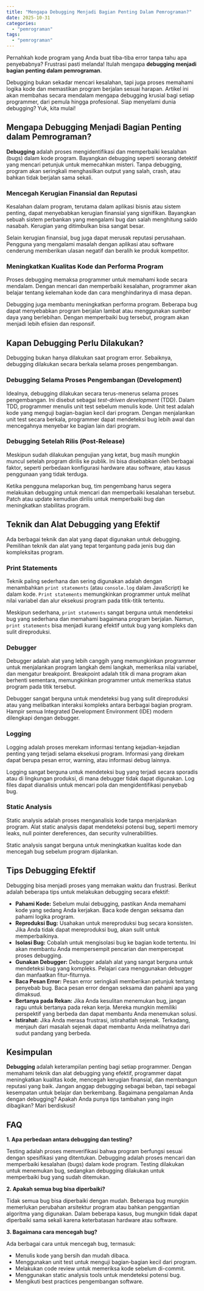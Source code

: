 ```yaml
---
title: "Mengapa Debugging Menjadi Bagian Penting Dalam Pemrograman?"
date: 2025-10-31
categories: 
  - "pemrograman"
tags: 
  - "pemrograman"
---
```


Pernahkah kode program yang Anda buat tiba-tiba error tanpa tahu apa penyebabnya? Frustrasi pasti melanda! Itulah mengapa **debugging menjadi bagian penting dalam pemrograman**.

Debugging bukan sekadar mencari kesalahan, tapi juga proses memahami logika kode dan memastikan program berjalan sesuai harapan. Artikel ini akan membahas secara mendalam mengapa debugging krusial bagi setiap programmer, dari pemula hingga profesional. Siap menyelami dunia debugging? Yuk, kita mulai!

## Mengapa Debugging Menjadi Bagian Penting dalam Pemrograman?

**Debugging** adalah proses mengidentifikasi dan memperbaiki kesalahan (bugs) dalam kode program. Bayangkan debugging seperti seorang detektif yang mencari petunjuk untuk memecahkan misteri. Tanpa debugging, program akan seringkali menghasilkan output yang salah, crash, atau bahkan tidak berjalan sama sekali.

### Mencegah Kerugian Finansial dan Reputasi

Kesalahan dalam program, terutama dalam aplikasi bisnis atau sistem penting, dapat menyebabkan kerugian finansial yang signifikan. Bayangkan sebuah sistem perbankan yang mengalami bug dan salah menghitung saldo nasabah. Kerugian yang ditimbulkan bisa sangat besar.

Selain kerugian finansial, bug juga dapat merusak reputasi perusahaan. Pengguna yang mengalami masalah dengan aplikasi atau software cenderung memberikan ulasan negatif dan beralih ke produk kompetitor.

### Meningkatkan Kualitas Kode dan Performa Program

Proses debugging memaksa programmer untuk memahami kode secara mendalam. Dengan mencari dan memperbaiki kesalahan, programmer akan belajar tentang kelemahan kode dan cara menghindarinya di masa depan.

Debugging juga membantu meningkatkan performa program. Beberapa bug dapat menyebabkan program berjalan lambat atau menggunakan sumber daya yang berlebihan. Dengan memperbaiki bug tersebut, program akan menjadi lebih efisien dan responsif.

## Kapan Debugging Perlu Dilakukan?

Debugging bukan hanya dilakukan saat program error. Sebaiknya, debugging dilakukan secara berkala selama proses pengembangan.

### Debugging Selama Proses Pengembangan (Development)

Idealnya, debugging dilakukan secara terus-menerus selama proses pengembangan. Ini disebut sebagai _test-driven development_ (TDD). Dalam TDD, programmer menulis unit test sebelum menulis kode. Unit test adalah kode yang menguji bagian-bagian kecil dari program. Dengan menjalankan unit test secara berkala, programmer dapat mendeteksi bug lebih awal dan mencegahnya menyebar ke bagian lain dari program.

### Debugging Setelah Rilis (Post-Release)

Meskipun sudah dilakukan pengujian yang ketat, bug masih mungkin muncul setelah program dirilis ke publik. Ini bisa disebabkan oleh berbagai faktor, seperti perbedaan konfigurasi hardware atau software, atau kasus penggunaan yang tidak terduga.

Ketika pengguna melaporkan bug, tim pengembang harus segera melakukan debugging untuk mencari dan memperbaiki kesalahan tersebut. Patch atau update kemudian dirilis untuk memperbaiki bug dan meningkatkan stabilitas program.

## Teknik dan Alat Debugging yang Efektif

Ada berbagai teknik dan alat yang dapat digunakan untuk debugging. Pemilihan teknik dan alat yang tepat tergantung pada jenis bug dan kompleksitas program.

### Print Statements

Teknik paling sederhana dan sering digunakan adalah dengan menambahkan `print statements` (atau `console.log` dalam JavaScript) ke dalam kode. `Print statements` memungkinkan programmer untuk melihat nilai variabel dan alur eksekusi program pada titik-titik tertentu.

Meskipun sederhana, `print statements` sangat berguna untuk mendeteksi bug yang sederhana dan memahami bagaimana program berjalan. Namun, `print statements` bisa menjadi kurang efektif untuk bug yang kompleks dan sulit direproduksi.

### Debugger

Debugger adalah alat yang lebih canggih yang memungkinkan programmer untuk menjalankan program langkah demi langkah, memeriksa nilai variabel, dan mengatur breakpoint. Breakpoint adalah titik di mana program akan berhenti sementara, memungkinkan programmer untuk memeriksa status program pada titik tersebut.

Debugger sangat berguna untuk mendeteksi bug yang sulit direproduksi atau yang melibatkan interaksi kompleks antara berbagai bagian program. Hampir semua Integrated Development Environment (IDE) modern dilengkapi dengan debugger.

### Logging

Logging adalah proses merekam informasi tentang kejadian-kejadian penting yang terjadi selama eksekusi program. Informasi yang direkam dapat berupa pesan error, warning, atau informasi debug lainnya.

Logging sangat berguna untuk mendeteksi bug yang terjadi secara sporadis atau di lingkungan produksi, di mana debugger tidak dapat digunakan. Log files dapat dianalisis untuk mencari pola dan mengidentifikasi penyebab bug.

### Static Analysis

Static analysis adalah proses menganalisis kode tanpa menjalankan program. Alat static analysis dapat mendeteksi potensi bug, seperti memory leaks, null pointer dereferences, dan security vulnerabilities.

Static analysis sangat berguna untuk meningkatkan kualitas kode dan mencegah bug sebelum program dijalankan.

## Tips Debugging Efektif

Debugging bisa menjadi proses yang memakan waktu dan frustrasi. Berikut adalah beberapa tips untuk melakukan debugging secara efektif:

- **Pahami Kode:** Sebelum mulai debugging, pastikan Anda memahami kode yang sedang Anda kerjakan. Baca kode dengan seksama dan pahami logika program.
- **Reproduksi Bug:** Usahakan untuk mereproduksi bug secara konsisten. Jika Anda tidak dapat mereproduksi bug, akan sulit untuk memperbaikinya.
- **Isolasi Bug:** Cobalah untuk mengisolasi bug ke bagian kode tertentu. Ini akan membantu Anda mempersempit pencarian dan mempercepat proses debugging.
- **Gunakan Debugger:** Debugger adalah alat yang sangat berguna untuk mendeteksi bug yang kompleks. Pelajari cara menggunakan debugger dan manfaatkan fitur-fiturnya.
- **Baca Pesan Error:** Pesan error seringkali memberikan petunjuk tentang penyebab bug. Baca pesan error dengan seksama dan pahami apa yang dimaksud.
- **Bertanya pada Rekan:** Jika Anda kesulitan menemukan bug, jangan ragu untuk bertanya pada rekan kerja. Mereka mungkin memiliki perspektif yang berbeda dan dapat membantu Anda menemukan solusi.
- **Istirahat:** Jika Anda merasa frustrasi, istirahatlah sejenak. Terkadang, menjauh dari masalah sejenak dapat membantu Anda melihatnya dari sudut pandang yang berbeda.

## Kesimpulan

**Debugging** adalah keterampilan penting bagi setiap programmer. Dengan memahami teknik dan alat debugging yang efektif, programmer dapat meningkatkan kualitas kode, mencegah kerugian finansial, dan membangun reputasi yang baik. Jangan anggap debugging sebagai beban, tapi sebagai kesempatan untuk belajar dan berkembang. Bagaimana pengalaman Anda dengan debugging? Apakah Anda punya tips tambahan yang ingin dibagikan? Mari berdiskusi!

## FAQ

**1\. Apa perbedaan antara debugging dan testing?**

Testing adalah proses memverifikasi bahwa program berfungsi sesuai dengan spesifikasi yang ditentukan. Debugging adalah proses mencari dan memperbaiki kesalahan (bugs) dalam kode program. Testing dilakukan untuk menemukan bug, sedangkan debugging dilakukan untuk memperbaiki bug yang sudah ditemukan.

**2\. Apakah semua bug bisa diperbaiki?**

Tidak semua bug bisa diperbaiki dengan mudah. Beberapa bug mungkin memerlukan perubahan arsitektur program atau bahkan penggantian algoritma yang digunakan. Dalam beberapa kasus, bug mungkin tidak dapat diperbaiki sama sekali karena keterbatasan hardware atau software.

**3\. Bagaimana cara mencegah bug?**

Ada berbagai cara untuk mencegah bug, termasuk:

- Menulis kode yang bersih dan mudah dibaca.
- Menggunakan unit test untuk menguji bagian-bagian kecil dari program.
- Melakukan code review untuk memeriksa kode sebelum di-commit.
- Menggunakan static analysis tools untuk mendeteksi potensi bug.
- Mengikuti best practices pengembangan software.
